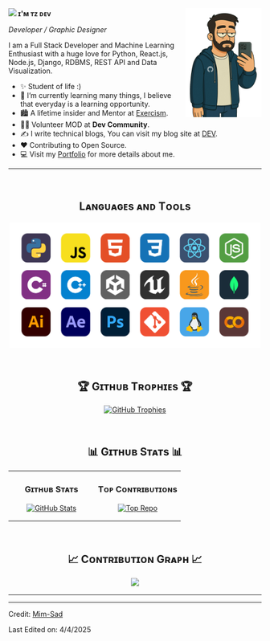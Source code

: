   <!--Banner-->
<!-- <p><img src="https://github.com/Mim-Sad/Mim-Sad/blob/main/banner.png" alt="Mim-Sad Banner Image"></p> -->
<!--Night Owl image-->
<div>
  <img align="right" width="30%" src="https://github.com/Mim-Sad/Mim-Sad/blob/main/me-asf-min.png?raw=true">
</div>
<!--Header Name-->
<b id="imtzdev"><img src="https://emojis.slackmojis.com/emojis/images/1643514596/5999/meow_party.gif?1643514596" width="25"> ɪ'ᴍ ᴛᴢ ᴅᴇᴠ</b>
<p><em>Developer / Graphic Designer</em>
<br></p>
<!--Start Intro-->               
<p align="left">I am a Full Stack Developer and Machine Learning Enthusiast with a huge love for Python, React.js, Node.js, Django, RDBMS, REST API and Data Visualization. </p>
<ul>
<li>✨ Student of life :)</li>
<li>🌱 I’m currently learning many things, I believe that everyday is a learning opportunity.</li>
<li>🏙 A lifetime insider and Mentor at <a href="https://exercism.org/profiles/Mim-Sad">Exercism</a>.</li>
<li>💁‍♂️ Volunteer MOD at <strong>Dev Community</strong>.</li>
<li>✍ I write technical blogs, You can visit my blog site at <a href="https://dev.to/dev_kiran">DEV</a>.</li>
<li>❤ Contributing to Open Source.</li>
<li>💻 Visit my <a href="https://Mim-Sad.github.io">Portfolio</a> for more details about me.</li>
</ul>
<!--End Intro-->
<!--Profile Count Badge-->
<!-- <p align="left">
  <img src="https://komarev.com/ghpvc/?username=Mim-Sad&amp;label=Profile views&amp;color=770677&amp;style=for-the-badge&amp;logo=star" alt="Mim-Sad" style="padding-right:20px;">
</p> -->
<hr>
<br>
<!--Languages and Tools Section-->       
<h2 align="center">Lᴀɴɢᴜᴀɢᴇs ᴀɴᴅ Tᴏᴏʟs</h2> 
<p align="center">
<img width="500px" src="https://github.com/Mim-Sad/Mim-Sad/blob/main/techs.png?raw=true">
</p>
<br>
<!--Trophies Section-->   
<h2 align="center">🏆 Gɪᴛʜᴜʙ Tʀᴏᴘʜɪᴇs 🏆</h2>
<p align="center">
  <a href="https://github.com/Mim-Sad/github-profile-trophy">
    <img src="https://github-profile-trophy.vercel.app/?username=Mim-Sad&amp;row=2&amp;column=6&amp;margin-w=20&amp;margin-h=20" alt="GitHub Trophies">
  </a>
</p>
<br>
<!--Github stats Table--> 
<h2 align="center">📊 Gɪᴛʜᴜʙ Sᴛᴀᴛs 📊</h2>
<table width="100%">
  <tbody><tr>
    <td width="50%">
      <h3 align="center"><strong>Gɪᴛʜᴜʙ Sᴛᴀᴛs</strong></h3>
      <p align="center">
        <a href="https://github.com/Mim-Sad">
          <img align="center" src="https://github-readme-stats.vercel.app/api?username=Mim-Sad&amp;count_private=true&amp;show_icons=true&amp;theme=nightowl" alt="GitHub Stats">
        </a>
      </p>
    </td>
    <td width="50%">
      <h3 align="center"><strong>Tᴏᴘ Cᴏɴᴛʀɪʙᴜᴛɪᴏɴs</strong></h3>
      <p align="center">
        <a href="https://github.com/Mim-Sad">
          <img align="center" src="https://github-contributor-stats.vercel.app/api?username=Mim-Sad&amp;limit=3&amp;theme=nightowl&amp;show_owner=true&amp;combine_all_yearly_contributions=true" alt="Top Repo">
        </a>
      </p>
    </td>
</tbody></table>
<br>
<!--Contribution Graph-->
<h2 align="center">📈 Cᴏɴᴛʀɪʙᴜᴛɪᴏɴ Gʀᴀᴘʜ 📈</h2>
<div align="center">
    <img src="https://github-readme-activity-graph.vercel.app/graph?username=Mim-Sad&amp;bg_color=011627&amp;color=79d3c3&amp;line=c792ea&amp;point=ffeb95&amp;area=true&amp;hide_border=false" border-radius="15">
</div>
<hr>
<!--Dynamic Quote card updated everyday at 12 PM--> 
<!-- <h2 align="center">🌟 Tʜᴏᴜɢʜᴛ ᴏғ ᴛʜᴇ Dᴀʏ 🌟</h2> -->
<!--STARTS_HERE_QUOTE_CARD-->
<!-- <p align="center">
    <img src="https://readme-daily-quotes.vercel.app/api?author=Yanni&amp;quote=Music is like creating an emotional painting. The sounds are the colors.&amp;theme=dark&amp;bg_color=011627&amp;author_color=ffeb95">
</p> -->
<!--ENDS_HERE_QUOTE_CARD-->
<!--Contact Section--> 
<!-- <h2 align="center">🤝 Cᴏɴɴᴇᴄᴛ Wɪᴛʜ Mᴇ 🤝 </h2>
<div align="center">
 <a href="https://www.linkedin.com/in/kiran-a-n/" target="_blank">
<img src="https://img.shields.io/badge/linkedin-#1E77B5.svg?&amp;style=for-the-badge&amp;logo=linkedin&amp;logoColor=white" alt="linkedin" style="margin-bottom: 5px;">
</a>
<a href="mailto:kirannaragund197@gmail.com" target="_blank">
<img src="https://img.shields.io/badge/Gmail-D14836?style=for-the-badge&amp;logo=gmail&amp;logoColor=white" alt="kirannaragund197@gmail.com" mail="" style="margin-bottom: 5px;">
</a>
<a href="https://www.instagram.com/kiran_a_n" target="_blank">
<img src="https://img.shields.io/badge/Instagram-E4405F?style=for-the-badge&amp;logo=instagram&amp;logoColor=white" alt="kiran_a_n" instagram="" style="margin-bottom: 5px;">
</a>
<a href="https://twitter.com/kiran__a__n" target="_blank">
<img src="https://img.shields.io/badge/Twitter-1DA1F2?style=for-the-badge&amp;logo=twitter&amp;logoColor=white" alt="kiran__a__n Twitter" style="margin-bottom: 5px;">
</a>
</div> -->
<!--Footer--> 
<!-- <p align="center">
  <img src="https://capsule-render.vercel.app/api?type=waving&amp;color=gradient&amp;height=65&amp;section=footer">
</p> -->
<hr>
<p>Credit: <a href="https://github.com/Mim-Sad">Mim-Sad</a></p>
<p>Last Edited on: 4/4/2025</p>
